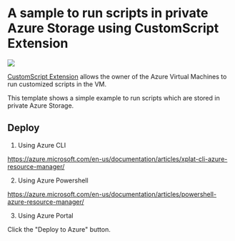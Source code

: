 # A sample to run scripts in private Azure Storage using CustomScript Extension

<a href="https://portal.azure.com/#create/Microsoft.Template/uri/https%3A%2F%2Fraw.githubusercontent.com%2Fgourlaa%2Fazure-quickstart-templates%2Fmaster%2F201-customscript-extension-azure-storage-on-ubuntu%2Fazuredeploy.json" target="_blank">
    <img src="http://azuredeploy.net/deploybutton.png"/>
</a>

[CustomScript Extension](https://github.com/Azure/azure-linux-extensions/tree/master/CustomScript) allows the owner of the Azure Virtual Machines to run customized scripts in the VM.

This template shows a simple example to run scripts which are stored in private Azure Storage.

## Deploy

1. Using Azure CLI

  https://azure.microsoft.com/en-us/documentation/articles/xplat-cli-azure-resource-manager/

2. Using Azure Powershell

  https://azure.microsoft.com/en-us/documentation/articles/powershell-azure-resource-manager/

3. Using Azure Portal

  Click the "Deploy to Azure" button.

